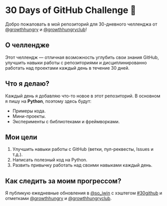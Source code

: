 # 30 Days of GitHub Challenge 🚀

Добро пожаловать в мой репозиторий для 30-дневного челленджа от [@growthhungry](https://www.instagram.com/growthhungry/) и [@growthhungryclub](https://www.instagram.com/growthhungryclub/)! 

## О челлендже
Этот челлендж — отличная возможность углубить свои знания GitHub, улучшить навыки работы с репозиториями и дисциплинированно работать над проектами каждый день в течение 30 дней.

## Что я делаю?
Каждый день я добавляю что-то новое в этот репозиторий. В основном я пишу на **Python**, поэтому здесь будут:
- Примеры кода.
- Мини-проекты.
- Эксперименты с библиотеками и фреймворками.

## Мои цели
1. Улучшить навыки работы с GitHub (ветки, пул-реквесты, Issues и т.д.).
2. Написать полезный код на Python.
3. Развить привычку работать над своими навыками каждый день.

## Как следить за моим прогрессом?
Я публикую ежедневные обновления в [@so_iwin](https://www.instagram.com/so_iwin/) с хэштегом [#30github](https://www.instagram.com/explore/tags/30github/) и отметками [@growthhungry](https://www.instagram.com/growthhungry/) и [@growthhungryclub](https://www.instagram.com/growthhungryclub/).
